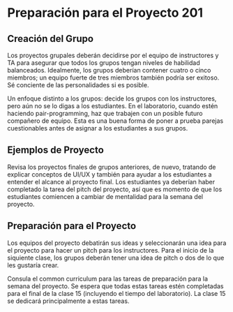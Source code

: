 ﻿# Preparación para el Proyecto 201

## Creación del Grupo

Los proyectos grupales deberán decidirse por el equipo de instructores y TA para asegurar que todos los grupos tengan niveles de habilidad balanceados. Idealmente, los grupos deberían contener cuatro o cinco miembros; un equipo fuerte de tres miembros también podría ser exitoso. Sé conciente de las personalidades si es posible.

Un enfoque distinto a los grupos: decide los grupos con los instructores, pero aún no se lo digas a los estudiantes. En el laboratorio, cuando estén haciendo pair-programming, haz que trabajen con un posible futuro compañero de equipo. Esta es una buena forma de poner a prueba parejas cuestionables antes de asignar a los estudiantes a sus grupos.

## Ejemplos de Proyecto

Revisa los proyectos finales de grupos anteriores, de nuevo, tratando de explicar conceptos de UI/UX y también para ayudar a los estudiantes a entender el alcance al proyecto final. Los estudiantes ya deberían haber completado la tarea del pitch del proyecto, así que es momento de que los estudiantes comiencen a cambiar de mentalidad para la semana del proyecto.

## Preparación para el Proyecto

Los equipos del proyecto debatirán sus ideas y seleccionarán una idea para el proyecto para hacer un pitch para los instructores. Para el inicio de la siquiente clase, los grupos deberán tener una idea de pitch o dos de lo que les gustaría crear.

Consula el common curriculum para las tareas de preparación para la semana del proyecto. Se espera que todas estas tareas estén completadas para el final de la clase 15 (incluyendo el tiempo del laboratorio). La clase 15 se dedicará principalmente a estas tareas.
